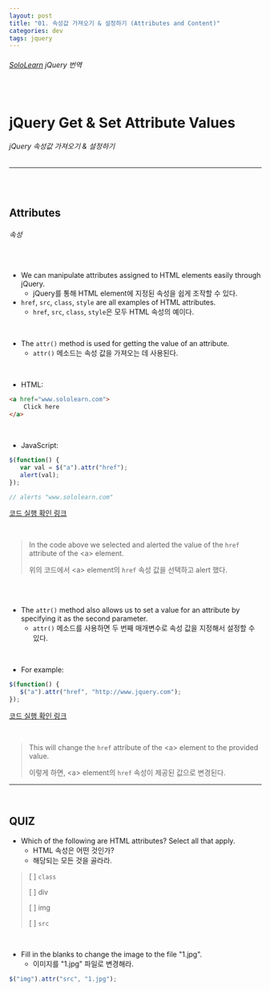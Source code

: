 ```yaml
---
layout: post
title: "01. 속성값 가져오기 & 설정하기 (Attributes and Content)"
categories: dev
tags: jquery
---
```


###### [SoloLearn](https://www.sololearn.com/) jQuery 번역

<br>

# jQuery Get & Set Attribute Values

###### jQuery 속성값 가져오기 & 설정하기

------

<br>

<br>

## Attributes

###### 속성

<br>

- We can manipulate attributes assigned to HTML elements easily through jQuery.
  - jQuery를 통해 HTML element에 지정된 속성을 쉽게 조작할 수 있다.
- `href`, `src`, `class`, `style` are all examples of HTML attributes.
  - `href`, `src`, `class`, `style`은 모두 HTML 속성의 예이다.

<br>

- The `attr()` method is used for getting the value of an attribute.
  - `attr()` 메소드는 속성 값을 가져오는 데 사용된다.

<br>

- HTML:

```html
<a href="www.sololearn.com">
	Click here
</a>
```

<br>

- JavaScript:

```js
$(function() {
   var val = $("a").attr("href");
   alert(val);
});

// alerts "www.sololearn.com"
```

[코드 실행 확인 링크](https://code.sololearn.com/1104/#js)

<br>

> In the code above we selected and alerted the value of the `href` attribute of the \<a> element.
>
> 위의 코드에서 \<a> element의 `href` 속성 값을 선택하고 alert 했다.

<br>

<br>

- The `attr()` method also allows us to set a value for an attribute by specifying it as the second parameter.
  - `attr()` 메소드를 사용하면 두 번째 매개변수로 속성 값을 지정해서 설정할 수 있다.

<br>

- For example:

```js
$(function() {
   $("a").attr("href", "http://www.jquery.com");
});
```

[코드 실행 확인 링크](https://code.sololearn.com/1105/#js)

<br>

> This will change the `href` attribute of the \<a> element to the provided value.
>
> 이렇게 하면, \<a> element의 `href` 속성이 제공된 값으로 변경된다.

------

<br>

## QUIZ

- Which of the following are HTML attributes? Select all that apply.
  - HTML 속성은 어떤 것인가?
  - 해당되는 모든 것을 골라라.

> [ ] `class`
>
> [ ] div
>
> [ ] img
>
> [ ] `src`

<br>

- Fill in the blanks to change the image to the file "1.jpg".
  - 이미지를 "1.jpg" 파일로 변경해라.

```js
$("img").attr("src", "1.jpg");
```

<br>
